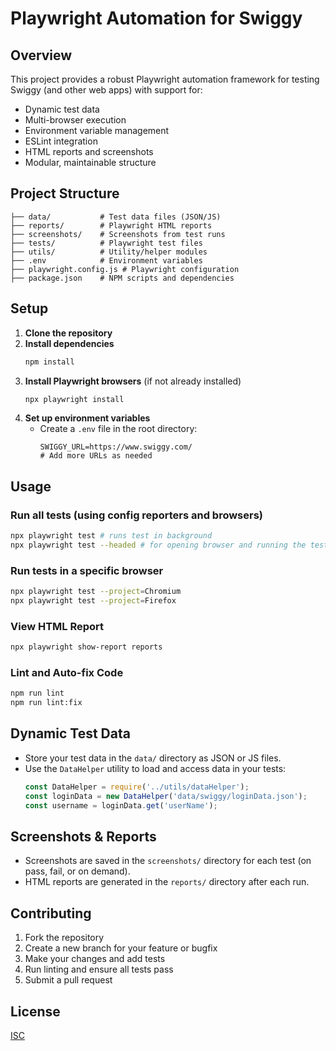 # Playwright Automation for Swiggy

## Overview
This project provides a robust Playwright automation framework for testing Swiggy (and other web apps) with support for:
- Dynamic test data
- Multi-browser execution
- Environment variable management
- ESLint integration
- HTML reports and screenshots
- Modular, maintainable structure

## Project Structure
```
├── data/           # Test data files (JSON/JS)
├── reports/        # Playwright HTML reports
├── screenshots/    # Screenshots from test runs
├── tests/          # Playwright test files
├── utils/          # Utility/helper modules
├── .env            # Environment variables
├── playwright.config.js # Playwright configuration
├── package.json    # NPM scripts and dependencies
```

## Setup
1. **Clone the repository**
2. **Install dependencies**
   ```bash
   npm install
   ```
3. **Install Playwright browsers** (if not already installed)
   ```bash
   npx playwright install
   ```
4. **Set up environment variables**
   - Create a `.env` file in the root directory:
     ```env
     SWIGGY_URL=https://www.swiggy.com/
     # Add more URLs as needed
     ```

## Usage
### Run all tests (using config reporters and browsers)
```bash
npx playwright test # runs test in background
npx playwright test --headed # for opening browser and running the test
```

### Run tests in a specific browser
```bash
npx playwright test --project=Chromium
npx playwright test --project=Firefox
```

### View HTML Report
```bash
npx playwright show-report reports
```

### Lint and Auto-fix Code
```bash
npm run lint
npm run lint:fix
```

## Dynamic Test Data
- Store your test data in the `data/` directory as JSON or JS files.
- Use the `DataHelper` utility to load and access data in your tests:
  ```js
  const DataHelper = require('../utils/dataHelper');
  const loginData = new DataHelper('data/swiggy/loginData.json');
  const username = loginData.get('userName');
  ```

## Screenshots & Reports
- Screenshots are saved in the `screenshots/` directory for each test (on pass, fail, or on demand).
- HTML reports are generated in the `reports/` directory after each run.

## Contributing
1. Fork the repository
2. Create a new branch for your feature or bugfix
3. Make your changes and add tests
4. Run linting and ensure all tests pass
5. Submit a pull request

## License
[ISC](LICENSE) 